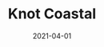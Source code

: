 ---
description: ""
tags: 
  - "Lark Fontaine"
  - "Knot"
  - "Textiles"
image_primary: "img/KnotCoastal_large.jpg"
href: "https://www.larkfontaine.com/collections/textiles/products/knot-coastal"
designer: "Lark Fontaine"
title: "Knot Coastal"
category: "Textiles"
subtitle: ""
manufacturer: "Lark Fontaine"
slug: "/manufacturers/lark-fontaine/textiles/lark-fontaine-knot-coastal"
date: "2021-04-01"
---